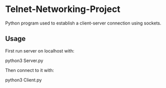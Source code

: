 # Telnet-Networking-Project

Python program used  to establish a client-server connection using sockets.

Usage
---

First run server on localhost with:

python3 Server.py

Then connect to it with:

python3 Client.py 
